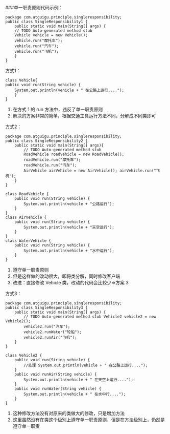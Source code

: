 ###单一职责原则代码示例：

    package com.atguigu.principle.singleresponsibility;
    public class SingleResponsibility1 {
        public static void main(String[] args) {
        // TODO Auto-generated method stub
        Vehicle vehicle = new Vehicle(); 
        vehicle.run("摩托车"); 
        vehicle.run("汽车");
        vehicle.run("飞机"); 
        } 
    }
方式1：

    class Vehicle{ 
    public void run(String vehicle) { 
        System.out.println(vehicle + " 在公路上运行...."); 
        } 
    }

1. 在方式 1 的 run 方法中，违反了单一职责原则
2. 解决的方案非常的简单，根据交通工具运行方法不同，分解成不同类即可

方式2：

    package com.atguigu.principle.singleresponsibility; 
    public class SingleResponsibility2 { 
        public static void main(String[] args){ 
            // TODO Auto-generated method stub
            RoadVehicle roadVehicle = new RoadVehicle(); 
            roadVehicle.run("摩托车"); 
            roadVehicle.run("汽车"); 
            AirVehicle airVehicle = new AirVehicle(); airVehicle.run("飞机"); 
        } 
    }

    class RoadVehicle { 
        public void run(String vehicle) { 
            System.out.println(vehicle + "公路运行"); 
        } 
    }
    class AirVehicle {
        public void run(String vehicle) { 
            System.out.println(vehicle + "天空运行"); 
        }
    }
    class WaterVehicle { 
        public void run(String vehicle) { 
            System.out.println(vehicle + "水中运行"); 
        } 
    }
1. 遵守单一职责原则
2. 但是这样做的改动很大，即将类分解，同时修改客户端
3. 改进：直接修改 Vehicle 类，改动的代码会比较少=>方案 3

方式3：

    package com.atguigu.principle.singleresponsibility; 
    public class SingleResponsibility3 { 
        public static void main(String[] args) { 
            // TODO Auto-generated method stub Vehicle2 vehicle2 = new Vehicle2(); 
            vehicle2.run("汽车"); 
            vehicle2.runWater("轮船"); 
            vehicle2.runAir("飞机"); 
        } 
    }

    class Vehicle2 { 
        public void run(String vehicle) { 
            //处理 System.out.println(vehicle + " 在公路上运行...."); 
        }
        public void runAir(String vehicle) { 
            System.out.println(vehicle + " 在天空上运行...."); 
        }
        public void runWater(String vehicle) { 
            System.out.println(vehicle + " 在水中行...."); 
        }
    }
1. 这种修改方法没有对原来的类做大的修改，只是增加方法
2. 这里虽然没有在类这个级别上遵守单一职责原则，但是在方法级别上，仍然是遵守单一职责

